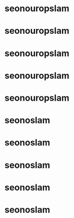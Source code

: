 # seonouropslam
# seonouropslam
# seonouropslam
# seonouropslam
# seonouropslam
# seonoslam
# seonoslam
# seonoslam
# seonoslam
# seonoslam
